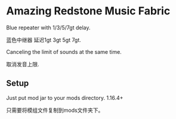 # Amazing Redstone Music Fabric

Blue repeater with 1/3/5/7gt delay.

蓝色中继器 延迟1gt 3gt 5gt 7gt.

Canceling the limit of sounds at the same time.

取消发音上限.

## Setup

Just put mod jar to your mods directory. 1.16.4+

只需要将模组文件复制到mods文件夹下。
